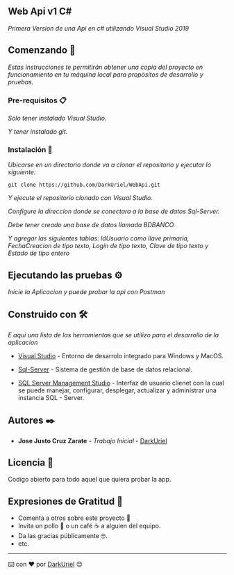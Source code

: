 ## Web Api v1 C#

_Primera Version de una Api en c# utilizando Visual Studio 2019_

## Comenzando 🚀

_Estas instrucciones te permitirán obtener una copia del proyecto en funcionamiento en tu máquina local para propósitos de desarrollo y pruebas._

### Pre-requisitos 📋

_Solo tener instalado Visual Studio._

_Y tener instalado git._

### Instalación 🔧

_Ubicarse en un directorio donde va a clonar el repositorio y ejecutar lo siguiente:_

```
git clone https://github.com/DarkUriel/WebApi.git
```

_Y ejecute el repositorio clonado con Visual Studio._

_Configure la direccion donde se conectara a la base de datos Sql-Server._

_Debe tener creado una base de datos llamada BDBANCO._

_Y agregar las siguientes tablas: IdUsuario como llave primaria, FechaCreacion de tipo texto,_
_Login de tipo texto, Clave de tipo texto y Estado de tipo entero_


## Ejecutando las pruebas ⚙️

_Inicie la Aplicacion y puede probar la api con Postman_

## Construido con 🛠️

_E aqui una lista de las herramientas que se utilizo para el desarrollo de la aplicacion_

* [Visual Studio](https://visualstudio.microsoft.com/es/vs/) - Entorno de desarrolo integrado para Windows y MacOS.

* [Sql-Server](https://www.microsoft.com/en-us/sql-server/sql-server-downloads) - Sistema de gestión de base de datos relacional.

* [SQL Server Management Studio](https://docs.microsoft.com/en-us/sql/ssms/download-sql-server-management-studio-ssms?view=sql-server-ver15) - Interfaz de usuario clienet con la cual se puede manejar, configurar, desplegar, actualizar y administrar una instancia SQL - Server.

## Autores ✒️


* **Jose Justo Cruz Zarate** - *Trabajo Inicial* - [DarkUriel](https://github.com/DarkUriel)

## Licencia 📄

Codigo abierto para todo aquel que quiera probar la app.

## Expresiones de Gratitud 🎁

* Comenta a otros sobre este proyecto 📢
* Invita un pollo 🍗 o un café ☕ a alguien del equipo. 
* Da las gracias públicamente 🤓.
* etc.

---
⌨️ con ❤️ por [DarkUriel](https://github.com/DarkUriel) 😊
